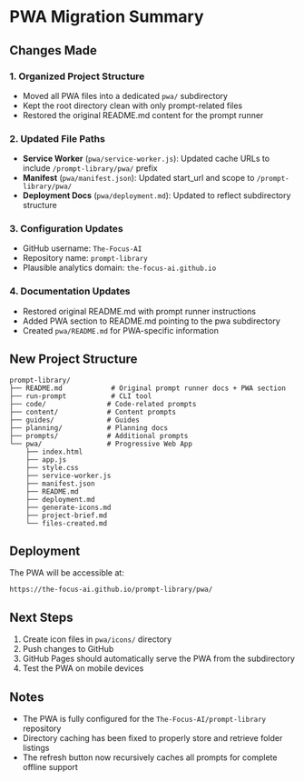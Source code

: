 # PWA Migration Summary

## Changes Made

### 1. Organized Project Structure
- Moved all PWA files into a dedicated `pwa/` subdirectory
- Kept the root directory clean with only prompt-related files
- Restored the original README.md content for the prompt runner

### 2. Updated File Paths
- **Service Worker** (`pwa/service-worker.js`): Updated cache URLs to include `/prompt-library/pwa/` prefix
- **Manifest** (`pwa/manifest.json`): Updated start_url and scope to `/prompt-library/pwa/`
- **Deployment Docs** (`pwa/deployment.md`): Updated to reflect subdirectory structure

### 3. Configuration Updates
- GitHub username: `The-Focus-AI`
- Repository name: `prompt-library`
- Plausible analytics domain: `the-focus-ai.github.io`

### 4. Documentation Updates
- Restored original README.md with prompt runner instructions
- Added PWA section to README.md pointing to the pwa subdirectory
- Created `pwa/README.md` for PWA-specific information

## New Project Structure

```
prompt-library/
├── README.md            # Original prompt runner docs + PWA section
├── run-prompt           # CLI tool
├── code/               # Code-related prompts
├── content/            # Content prompts
├── guides/             # Guides
├── planning/           # Planning docs
├── prompts/            # Additional prompts
└── pwa/                # Progressive Web App
    ├── index.html
    ├── app.js
    ├── style.css
    ├── service-worker.js
    ├── manifest.json
    ├── README.md
    ├── deployment.md
    ├── generate-icons.md
    ├── project-brief.md
    └── files-created.md
```

## Deployment

The PWA will be accessible at:
```
https://the-focus-ai.github.io/prompt-library/pwa/
```

## Next Steps

1. Create icon files in `pwa/icons/` directory
2. Push changes to GitHub
3. GitHub Pages should automatically serve the PWA from the subdirectory
4. Test the PWA on mobile devices

## Notes

- The PWA is fully configured for the `The-Focus-AI/prompt-library` repository
- Directory caching has been fixed to properly store and retrieve folder listings
- The refresh button now recursively caches all prompts for complete offline support